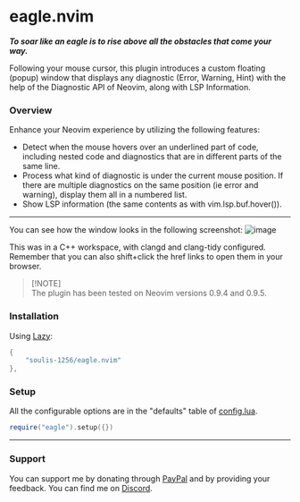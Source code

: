 # eagle.nvim

***To soar like an eagle is to rise above all the obstacles that come your way.***

Following your mouse cursor, this plugin introduces a custom floating (popup) window that displays any diagnostic (Error, Warning, Hint) with the help of the Diagnostic API of Neovim, along with LSP Information.
### Overview
Enhance your Neovim experience by utilizing the following features:
- Detect when the mouse hovers over an underlined part of code, including nested code and diagnostics that are in different parts of the same line.
- Process what kind of diagnostic is under the current mouse position. If there are multiple diagnostics on the same position (ie error and warning), display them all in a numbered list.
- Show LSP information (the same contents as with vim.lsp.buf.hover()).
---
You can see how the window looks in the following screenshot:
![image](https://github.com/soulis-1256/eagle.nvim/assets/118274635/6bff3e99-7327-485e-b209-6d673f801be2)

This was in a C++ workspace, with clangd and clang-tidy configured. Remember that you can also shift+click the href links to open them in your browser.

> [!NOTE]\
> The plugin has been tested on Neovim versions 0.9.4 and 0.9.5.

### Installation
Using [Lazy](https://github.com/folke/lazy.nvim):
```lua
{
    "soulis-1256/eagle.nvim"
},
```

### Setup
All the configurable options are in the "defaults" table of [config.lua](./lua/eagle/config.lua).
```lua
require("eagle").setup({})
```

---
### Support
You can support me by donating through [PayPal](https://www.paypal.com/paypalme/soulis1256) and by providing your feedback. You can find me on [Discord](https://discord.com/users/319490489411829761).
